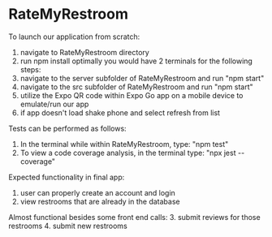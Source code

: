 # RateMyRestroom

To launch our application from scratch:

1. navigate to RateMyRestroom directory
2. run npm install
optimally you would have 2 terminals for the following steps:
3. navigate to the server subfolder of RateMyRestroom and run "npm start"
4. navigate to the src subfolder of RateMyRestroom and run "npm start"
5. utilize the Expo QR code within Expo Go app on a mobile device to emulate/run our app
6. if app doesn't load shake phone and select refresh from list

Tests can be performed as follows:
1. In the terminal while within RateMyRestroom, type: "npm test"
2. To view a code coverage analysis, in the terminal type: "npx jest --coverage"

Expected functionality in final app:
1. user can properly create an account and login
2. view restrooms that are already in the database

Almost functional besides some front end calls:
3. submit reviews for those restrooms
4. submit new restrooms
